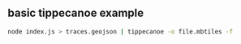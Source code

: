 basic tippecanoe example
---

```sh
node index.js > traces.geojson | tippecanoe -o file.mbtiles -f  
```